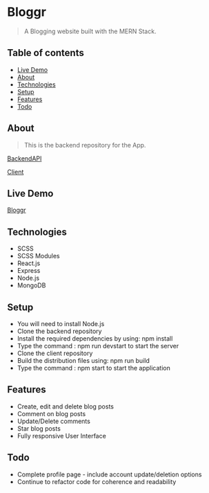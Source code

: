 # Bloggr

> A Blogging website built with the MERN Stack.

## Table of contents

- [Live Demo](#live-demo)
- [About](#about)
- [Technologies](#technologies)
- [Setup](#setup)
- [Features](#features)
- [Todo](#todo)

## About

> This is the backend repository for the App.

[BackendAPI](https://github.com/Kieran27/BlogAPI)

[Client](https://github.com/Kieran27/Blog-Client)

## Live Demo

[Bloggr](https://blog-client-beta-two.vercel.app/)

## Technologies

- SCSS
- SCSS Modules
- React.js
- Express
- Node.js
- MongoDB

## Setup

- You will need to install Node.js
- Clone the backend repository
- Install the required dependencies by using: npm install
- Type the command : npm run devstart to start the server
- Clone the client repository
- Build the distribution files using: npm run build
- Type the command : npm start to start the application

## Features

- Create, edit and delete blog posts
- Comment on blog posts
- Update/Delete comments
- Star blog posts
- Fully responsive User Interface

## Todo

- Complete profile page - include account update/deletion options
- Continue to refactor code for coherence and readability
